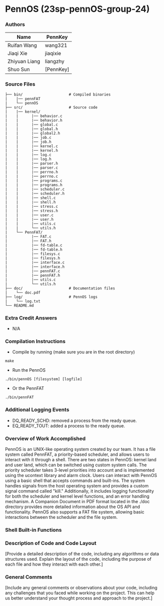 # PennOS (23sp-pennOS-group-24)
### Authors

| Name | PennKey |
| --- | --- |
| Ruifan Wang | wang321 |
| Jiaqi Xie | jiaqixie |
| Zhiyuan Liang  | liangzhy |
| Shuo Sun | [PennKey] |


### Source Files
    
    ├── bin/                     # Compiled binaries
    |    |── pennFAT
    |    └── pennOS
    ├── src/                     # Source code
    |    |── kernel/         
    |    |      |── behavior.c
    |    |      |── behavior.h
    |    |      |── global.c
    |    |      |── global.h
    |    |      |── global2.h
    |    |      |── job.c
    |    |      |── job.h
    |    |      |── kernel.c
    |    |      |── kernel.h
    |    |      |── log.c
    |    |      |── log.h
    |    |      |── parser.h
    |    |      |── parser.c
    |    |      |── perrno.h
    |    |      |── perrno.c
    |    |      |── programs.c
    |    |      |── programs.h
    |    |      |── scheduler.c
    |    |      |── scheduler.h
    |    |      |── shell.c
    |    |      |── shell.h     
    |    |      |── stress.c
    |    |      |── stress.h     
    |    |      |── user.c
    |    |      |── user.h   
    |    |      |── utils.c
    |    |      └── utils.h  
    |    └── PennFAT/
    |           |── FAT.c
    |           |── FAT.h
    |           |── fd-table.c
    |           |── fd-table.h     
    |           |── filesys.c
    |           |── filesys.h     
    |           |── interface.c
    |           |── interface.h   
    |           |── pennFAT.c
    |           |── pennFAT.h  
    |           |── utils.c
    |           └── utils.h    
    ├── doc/                     # Documentation files 
    |    └── doc.pdf
    ├── log/                     # PennOS logs
    |    └── log.txt
    └── README.md

### Extra Credit Answers

- N/A 
  
### Compilation Instructions

* Compile by running (make sure you are in the root directory)
```
make
```
* Run the PennOS
```
./bin/pennOS [filesystem] [logfile]
```
* Or the PennFAT
```
./bin/pennFAT
```

### Additional Logging Events
- DQ_READY_SCHD: removed a process from the ready queue. 
- EQ_READY_TOUT: added a process to the ready queue. 

### Overview of Work Accomplished

PennOS is an UNIX-like operating system created by our team. It has a file system called PennFAT, a priority-based scheduler, and allows users to interact with it through a shell. There are two states in PennOS: kernel land and user land, which can be switched using custom system calls. The priority scheduler takes 3-level priorities into account and is implemented using the ucontext library and alarm clock. Users can interact with PennOS using a basic shell that accepts commands and built-ins. The system handles signals from the host operating system and provides a custom signal command called "kill." Additionally, it includes logging functionality for both the scheduler and kernel level functions, and an error handling mechanism. A Companion Document in PDF format located in the ./doc directory provides more detailed information about the OS API and functionality. PennOS also supports a FAT file system, allowing basic interactions between the scheduler and the file system.

### Shell Built-in Functions

### Description of Code and Code Layout

[Provide a detailed description of the code, including any algorithms or data structures used. Explain the layout of the code, including the purpose of each file and how they interact with each other.]

### General Comments

[Include any general comments or observations about your code, including any challenges that you faced while working on the project. This can help us better understand your thought process and approach to the project.]

